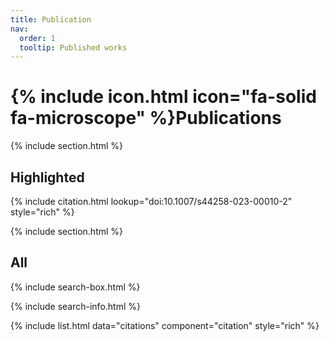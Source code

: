 ```yaml
---
title: Publication
nav:
  order: 1
  tooltip: Published works
---
```


# {% include icon.html icon="fa-solid fa-microscope" %}Publications


{% include section.html %}

## Highlighted

{% include citation.html lookup="doi:10.1007/s44258-023-00010-2" style="rich" %}

{% include section.html %}

## All

{% include search-box.html %}

{% include search-info.html %}

{% include list.html data="citations" component="citation" style="rich" %}
